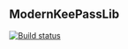 ## ModernKeePassLib

[![Build status](https://dev.azure.com/geogeob/ModernKeePass/_apis/build/status/Builds/ModernKeePassLib)](https://dev.azure.com/geogeob/ModernKeePass/_build/latest?definitionId=6)